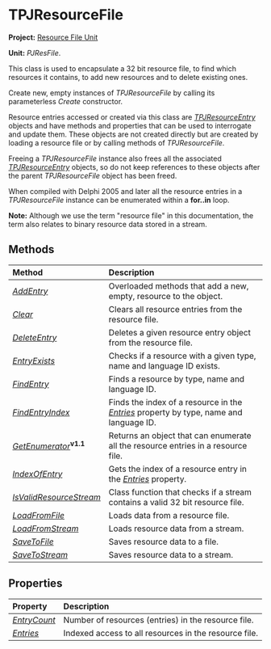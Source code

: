 # TPJResourceFile #

**Project:** [Resource File Unit](ResFileUnit.md)

**Unit:** _PJResFile_.

This class is used to encapsulate a 32 bit resource file, to find which resources it contains, to add new resources and to delete existing ones.

Create new, empty instances of _TPJResourceFile_ by calling its parameterless _Create_ constructor.

Resource entries accessed or created via this class are _[TPJResourceEntry](TPJResourceEntry.md)_ objects and have methods and properties that can be used to interrogate and update them. These objects are not created directly but are created by loading a resource file or by calling methods of _TPJResourceFile_.

Freeing a _TPJResourceFile_ instance also frees all the associated _[TPJResourceEntry](TPJResourceEntry.md)_ objects, so do not keep references to these objects after the parent _TPJResourceFile_ object has been freed.

When compiled with Delphi 2005 and later all the resource entries in a _TPJResourceFile_ instance can be enumerated within a **for..in** loop.

**Note:** Although we use the term "resource file" in this documentation, the term also relates to binary resource data stored in a stream.

## Methods ##

| **Method** | **Description** |
|:-----------|:----------------|
| _[AddEntry](TPJResourceFileAddEntry.md)_ | Overloaded methods that add a new, empty, resource to the object. |
| _[Clear](TPJResourceFileClear.md)_ | Clears all resource entries from the resource file. |
| _[DeleteEntry](TPJResourceFileDeleteEntry.md)_ | Deletes a given resource entry object from the resource file. |
| _[EntryExists](TPJResourceFileEntryExists.md)_ | Checks if a resource with a given type, name and language ID exists. |
| _[FindEntry](TPJResourceFileFindEntry.md)_ | Finds a resource by type, name and language ID. |
| _[FindEntryIndex](TPJResourceFileFindEntryIndex.md)_ | Finds the index of a resource in the _[Entries](TPJResourceFileEntries.md)_ property by type, name and language ID. |
| _[GetEnumerator](TPJResourceFileGetEnumerator.md)_**<sup>v1.1</sup>** | Returns an object that can enumerate all the resource entries in a resource file. |
| _[IndexOfEntry](TPJResourceFileIndexOfEntry.md)_ | Gets the index of a resource entry in the _[Entries](TPJResourceFileEntries.md)_ property. |
| _[IsValidResourceStream](TPJResourceFileIsValidResourceStream.md)_ | Class function that checks if a stream contains a valid 32 bit resource file. |
| _[LoadFromFile](TPJResourceFileLoadFromFile.md)_ | Loads data from a resource file. |
| _[LoadFromStream](TPJResourceFileLoadFromStream.md)_ | Loads resource data from a stream. |
| _[SaveToFile](TPJResourceFileSaveToFile.md)_ | Saves resource data to a file. |
| _[SaveToStream](TPJResourceFileSaveToStream.md)_ | Saves resource data to a stream. |

## Properties ##

| **Property** | **Description** |
|:-------------|:----------------|
| _[EntryCount](TPJResourceFileEntryCount.md)_ | Number of resources (entries) in the resource file. |
| _[Entries](TPJResourceFileEntries.md)_ | Indexed access to all resources in the resource file. |